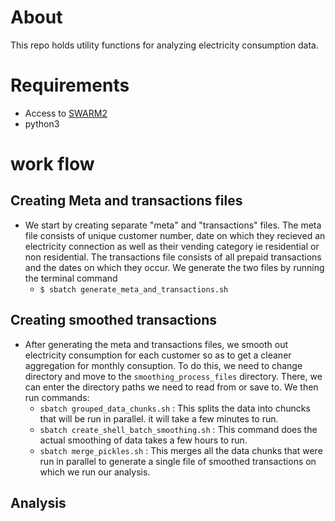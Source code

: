 # About
This repo holds utility functions for analyzing electricity consumption data.

# Requirements
* Access to [SWARM2](https://people.cs.umass.edu/~swarm/index.php?n=Main.NewSwarmDoc)
* python3
# work flow
## Creating Meta and transactions files
* We start by creating separate "meta" and "transactions" files. The meta file consists of unique customer number, date on which they recieved an electricity connection as well as their vending category ie residential or non residential. The transactions file consists of all prepaid transactions and the dates on which they occur. We generate the two files by running the terminal command
   *  `$ sbatch generate_meta_and_transactions.sh`
## Creating smoothed transactions
* After generating the meta and transactions files, we smooth out electricity consumption for each customer so as to get a cleaner aggregation for monthly consuption. To do this, we need to change directory and move to the `smoothing_process_files` directory. There, we can enter the directory paths we need to read from or save to. We then run commands:
    *  `sbatch grouped_data_chunks.sh` : This splits the data into chuncks that will be run in parallel. it will take a few minutes to run.
    *  `sbatch create_shell_batch_smoothing.sh` : This command does the actual smoothing of data takes a few hours to run.
    *  `sbatch merge_pickles.sh` :   This merges all the data chunks that were run in parallel to generate a single file of smoothed transactions on which we run our analysis.
## Analysis
